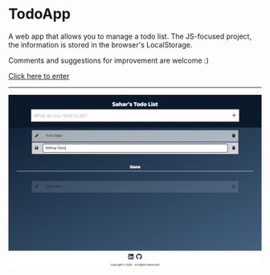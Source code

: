 # TodoApp

A web app that allows you to manage a todo list.
The JS-focused project, the information is stored in the browser's LocalStorage.

Comments and suggestions for improvement are welcome :)

[Click here to enter](https://saharshema.github.io/TodoApp/)

---

![App Screenshot](assets/screen.png)
